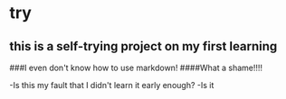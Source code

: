 # try

this is a self-trying project on my first learning
-----
###I even don't know how to use markdown!
####What a shame!!!!

-Is this my fault that I didn't learn it early enough?
-Is it 
